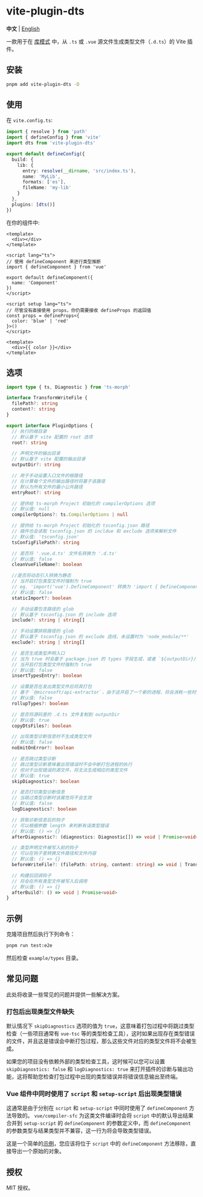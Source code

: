 # vite-plugin-dts

**中文** | [English](./README.md)

一款用于在 [库模式](https://cn.vitejs.dev/guide/build.html#library-mode) 中，从 `.ts` 或 `.vue` 源文件生成类型文件（`.d.ts`）的 Vite 插件。

## 安装

```sh
pnpm add vite-plugin-dts -D
```

## 使用

在 `vite.config.ts`:

```ts
import { resolve } from 'path'
import { defineConfig } from 'vite'
import dts from 'vite-plugin-dts'

export default defineConfig({
  build: {
    lib: {
      entry: resolve(__dirname, 'src/index.ts'),
      name: 'MyLib',
      formats: ['es'],
      fileName: 'my-lib'
    }
  },
  plugins: [dts()]
})
```

在你的组件中:

```vue
<template>
  <div></div>
</template>

<script lang="ts">
// 使用 defineComponent 来进行类型推断
import { defineComponent } from 'vue'

export default defineComponent({
  name: 'Component'
})
</script>
```

```vue
<script setup lang="ts">
// 尽管没有直接使用 props，你仍需要接收 defineProps 的返回值
const props = defineProps<{
  color: 'blue' | 'red'
}>()
</script>

<template>
  <div>{{ color }}</div>
</template>
```

## 选项

```ts
import type { ts, Diagnostic } from 'ts-morph'

interface TransformWriteFile {
  filePath?: string
  content?: string
}

export interface PluginOptions {
  // 执行的根目录
  // 默认基于 vite 配置的 root 选项
  root?: string

  // 声明文件的输出目录
  // 默认基于 vite 配置的输出目录
  outputDir?: string

  // 用于手动设置入口文件的根路径
  // 在计算每个文件的输出路径时将基于该路径
  // 默认为所有文件的最小公共路径
  entryRoot?: string

  // 提供给 ts-morph Project 初始化的 compilerOptions 选项
  // 默认值: null
  compilerOptions?: ts.CompilerOptions | null

  // 提供给 ts-morph Project 初始化的 tsconfig.json 路径
  // 插件也会读取 tsconfig.json 的 incldue 和 exclude 选项来解析文件
  // 默认值: 'tsconfig.json'
  tsConfigFilePath?: string

  // 是否将 '.vue.d.ts' 文件名转换为 '.d.ts'
  // 默认值: false
  cleanVueFileName?: boolean

  //是否将动态引入转换为静态
  // 当开启打包类型文件时强制为 true
  // eg. 'import('vue').DefineComponent' 转换为 'import { DefineComponent } from "vue"'
  // 默认值: false
  staticImport?: boolean

  // 手动设置包含路径的 glob
  // 默认基于 tsconfig.json 的 include 选项
  include?: string | string[]

  // 手动设置排除路径的 glob
  // 默认基于 tsconfig.json 的 exclude 选线，未设置时为 'node_module/**'
  exclude?: string | string[]

  // 是否生成类型声明入口
  // 当为 true 时会基于 package.json 的 types 字段生成，或者 `${outputDir}/index.d.ts`
  // 当开启打包类型文件时强制为 true
  // 默认值: false
  insertTypesEntry?: boolean

  // 设置是否在发出类型文件后将其打包
  // 基于 `@microsoft/api-extractor`，由于这开启了一个新的进程，将会消耗一些时间
  // 默认值: false
  rollupTypes?: boolean

  // 是否将源码里的 .d.ts 文件复制到 outputDir
  // 默认值: true
  copyDtsFiles?: boolean

  // 出现类型诊断信息时不生成类型文件
  // 默认值: false
  noEmitOnError?: boolean

  // 是否跳过类型诊断
  // 跳过类型诊断意味着出现错误时不会中断打包进程的执行
  // 但对于出现错误的源文件，将无法生成相应的类型文件
  // 默认值: true
  skipDiagnostics?: boolean

  // 是否打印类型诊断信息
  // 当跳过类型诊断时该属性将不会生效
  // 默认值: false
  logDiagnostics?: boolean

  // 获取诊断信息后的钩子
  // 可以根据参数 length 来判断有误类型错误
  // 默认值: () => {}
  afterDiagnostic?: (diagnostics: Diagnostic[]) => void | Promise<void>

  // 类型声明文件被写入前的钩子
  // 可以在钩子里转换文件路径和文件内容
  // 默认值: () => {}
  beforeWriteFile?: (filePath: string, content: string) => void | TransformWriteFile

  // 构建后回调钩子
  // 将会在所有类型文件被写入后调用
  // 默认值: () => {}
  afterBuild?: () => void | Promise<void>
}
```

## 示例

克隆项目然后执行下列命令：

```sh
pnpm run test:e2e
```

然后检查 `example/types` 目录。

## 常见问题

此处将收录一些常见的问题并提供一些解决方案。

### 打包后出现类型文件缺失

默认情况下 `skipDiagnostics` 选项的值为 `true`，这意味着打包过程中将跳过类型检查（一些项目通常有 `vue-tsc` 等的类型检查工具），这时如果出现存在类型错误的文件，并且这是错误会中断打包过程，那么这些文件对应的类型文件将不会被生成。

如果您的项目没有依赖外部的类型检查工具，这时候可以您可以设置 `skipDiagnostics: false` 和 `logDiagnostics: true` 来打开插件的诊断与输出功能，这将帮助您检查打包过程中出现的类型错误并将错误信息输出至终端。

### Vue 组件中同时使用了 `script` 和 `setup-script` 后出现类型错误

这通常是由于分别在 `script` 和 `setup-script` 中同时使用了 `defineComponent` 方法导致的。 `vue/compiler-sfc` 为这类文件编译时会将 `script` 中的默认导出结果合并到 `setup-script` 的 `defineComponent` 的参数定义中，而 `defineComponent` 的参数类型与结果类型并不兼容，这一行为将会导致类型错误。

这是一个简单的[示例](https://github.com/qmhc/vite-plugin-dts/blob/main/example/components/BothScripts.vue)，您应该将位于 `script` 中的 `defineComponent` 方法移除，直接导出一个原始的对象。

## 授权

MIT 授权。
